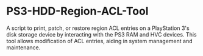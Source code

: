 # PS3-HDD-Region-ACL-Tool
A script to print, patch, or restore region ACL entries on a PlayStation 3's disk storage device by interacting with the PS3 RAM and HVC devices. This tool allows modification of ACL entries, aiding in system management and maintenance.
